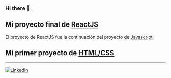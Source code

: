 ### Hi there 👋

<!--
**JYachelini/JYachelini** is a ✨ _special_ ✨ repository because its `README.md` (this file) appears on your GitHub profile.

Here are some ideas to get you started:

- 🔭 I’m currently working on ...
- 🌱 I’m currently learning ...
- 👯 I’m looking to collaborate on ...
- 🤔 I’m looking for help with ...
- 💬 Ask me about ...
- 📫 How to reach me: ...
- 😄 Pronouns: ...
- ⚡ Fun fact: ...
-->

## Mi proyecto final de [ReactJS][react]
El proyecto de ReactJS fue la continuación del proyecto de [Javascript][javascript]
## Mi primer proyecto de [HTML/CSS][html/css]

---
[![LinkedIn](https://play-lh.googleusercontent.com/kMofEFLjobZy_bCuaiDogzBcUT-dz3BBbOrIEjJ-hqOabjK8ieuevGe6wlTD15QzOqw)][LinkedIn]







<!-- Links -->
[react]: https://farmaciayachelini.netlify.app/
[javascript]: https://jyachelini.github.io/Proyecto_Farmacia/
[html/css]: https://jyachelini.github.io/Proyecto_VeruxMu/
[LinkedIn]: https://www.linkedin.com/in/jyachelini/
